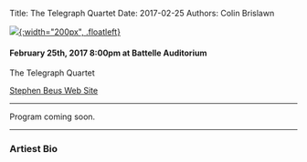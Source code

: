 Title: The Telegraph Quartet
Date: 2017-02-25
Authors: Colin Brislawn

[![ ]({filename}/images/2015-2016/StephenBeus200.jpg){:width="200px", .floatleft}]({filename}./TelegraphQuartet.md)

#### February 25th, 2017 8:00pm at Battelle Auditorium

The Telegraph Quartet


[Stephen Beus Web Site](http://www.telegraphquartet.com/)

---

Program coming soon.

---

### Artiest Bio


